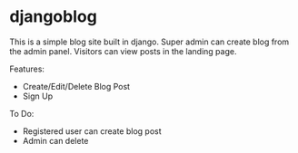 # djangoblog
This is a simple blog site built in django. Super admin can create blog from the admin panel. Visitors can view posts in the landing page.

Features:
- Create/Edit/Delete Blog Post
- Sign Up

To Do:
- Registered user can create blog post
- Admin can delete
